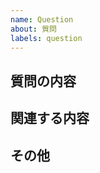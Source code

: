 ```yaml
---
name: Question
about: 質問
labels: question
---
```


## 質問の内容

<!-- ここに記載してください -->

## 関連する内容

<!-- ここに記載してください -->

## その他

<!-- 関連して何か気がついたこと、気になることがあればココに書いてください -->
